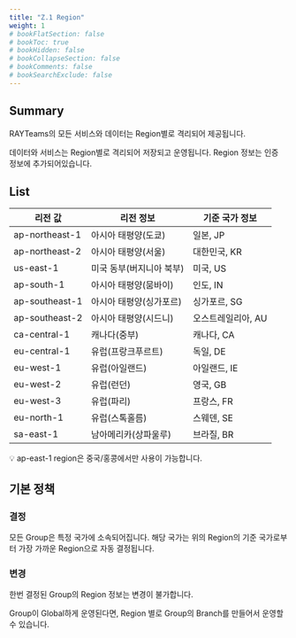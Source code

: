 ```yaml
---
title: "Z.1 Region"
weight: 1
# bookFlatSection: false
# bookToc: true
# bookHidden: false
# bookCollapseSection: false
# bookComments: false
# bookSearchExclude: false
---
```


## Summary

RAYTeams의 모든 서비스와 데이터는 Region별로 격리되어 제공됩니다.

데이터와 서비스는 Region별로 격리되어 저장되고 운영됩니다. Region 정보는 인증 정보에 추가되어있습니다.

## List

| 리전 값 | 리전 정보 | 기준 국가 정보 |
| --- | --- | --- |
| ap-northeast-1 | 아시아 태평양(도쿄) | 일본, JP |
| ap-northeast-2 | 아시아 태평양(서울) | 대한민국, KR |
| us-east-1 | 미국 동부(버지니아 북부) | 미국, US |
| ap-south-1 | 아시아 태평양(뭄바이) | 인도, IN |
| ap-southeast-1 | 아시아 태평양(싱가포르) | 싱가포르, SG |
| ap-southeast-2 | 아시아 태평양(시드니) | 오스트레일리아, AU |
| ca-central-1 | 캐나다(중부) | 캐나다, CA |
| eu-central-1 | 유럽(프랑크푸르트) | 독일, DE |
| eu-west-1 | 유럽(아일랜드) | 아일랜드, IE |
| eu-west-2 | 유럽(런던) | 영국, GB |
| eu-west-3 | 유럽(파리) | 프랑스, FR |
| eu-north-1 | 유럽(스톡홀름) | 스웨덴, SE |
| sa-east-1 | 남아메리카(상파울루) | 브라질, BR |

<aside>
💡 ap-east-1 region은 중국/홍콩에서만 사용이 가능합니다.

</aside>

## 기본 정책

### 결정

모든 Group은 특정 국가에 소속되어집니다. 해당 국가는 위의 Region의 기준 국가로부터 가장 가까운 Region으로 자동 결정됩니다.

### 변경

한번 결정된 Group의 Region 정보는 변경이 불가합니다.

Group이 Global하게 운영된다면, Region 별로 Group의 Branch를 만들어서 운영할 수 있습니다.